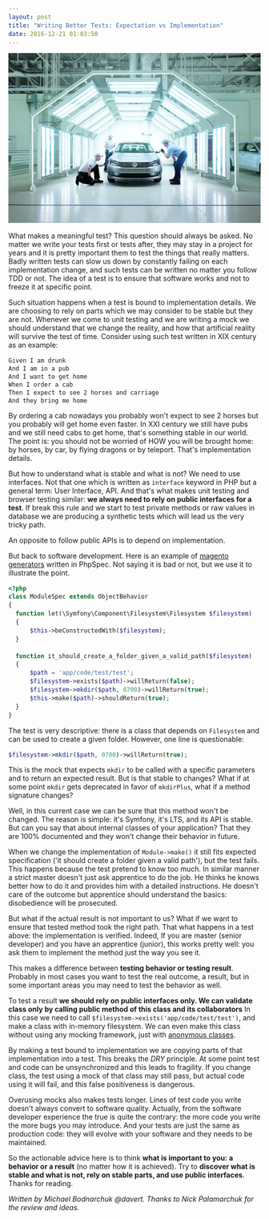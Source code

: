 ```yaml
---
layout: post
title: "Writing Better Tests: Expectation vs Implementation"
date: 2016-12-21 01:03:50
---
```


![](/images/car_test.jpg)

What makes a meaningful test? This question should always be asked. No matter we write your tests first or tests after, they may stay in a project for years and it is pretty important them to test the things that really matters. Badly written tests can slow us down by constantly failing on each implementation change, and such tests can be written no matter you follow TDD or not. The idea of a test is to ensure that software works and not to freeze it at specific point.

Such situation happens when a test is bound to implementation details. We are choosing to rely on parts which we may consider to be stable but they are not. Whenever we come to unit testing and we are writing a mock we should understand that we change the reality, and how that artificial reality will survive the test of time. Consider using such test written in XIX century as an example: 

```gherkin
Given I am drunk 
And I am in a pub
And I want to get home
When I order a cab
Then I expect to see 2 horses and carriage
And they bring me home
```

By ordering a cab nowadays you probably won't expect to see 2 horses but you probably will get home even faster. In XXI century we still have pubs and we still need cabs to get home, that's something stable in our world. The point is: you should not be worried of HOW you will be brought home: by horses, by car, by flying dragons or by teleport. That's implementation details.

But how to understand what is stable and what is not? We need to use interfaces. Not that one which is written as `interface` keyword in PHP but a general term: User Interface, API. And that's what makes unit testing and browser testing similar: **we always need to rely on public interfaces for a test**. If break this rule and we start to test private methods or raw values in database we are producing a synthetic tests which will lead us the very tricky path. 

An opposite to follow public APIs is to depend on implementation. 

But back to software development. Here is an example of [magento generators](https://github.com/jamescowie/magento2-generators/blob/develop/spec/Generators/Type/ModuleSpec.php) written in PhpSpec. Not saying it is bad or not, but we use it to illustrate the point.

```php
<?php
class ModuleSpec extends ObjectBehavior
{
  function let(\Symfony\Component\Filesystem\Filesystem $filesystem)
  {
      $this->beConstructedWith($filesystem);
  }

  function it_should_create_a_folder_given_a_valid_path($filesystem)
  {
      $path = 'app/code/test/test';
      $filesystem->exists($path)->willReturn(false);
      $filesystem->mkdir($path, 0700)->willReturn(true);
      $this->make($path)->shouldReturn(true);
  }
}
```

The test is very descriptive: there is a class that depends on `Filesystem` and can be used to create a given folder. However, one line is questionable:

```php
$filesystem->mkdir($path, 0700)->willReturn(true);
```

This is the mock that expects `mkdir` to be called with a specific parameters and to return an expected result. 
But is that stable to changes? What if at some point `mkdir` gets deprecated in favor of `mkdirPlus`, what if a method signature changes? 

Well, in this current case we can be sure that this method won't be changed. The reason is simple: it's Symfony, it's LTS, and its API is stable. But can you say that about internal classes of your application? That they are 100% documented and they won't change their behavior in future. 

When we change the implementation of `Module->make()` it still fits expected specification ('it should create a folder given a valid path'), but the test fails. This happens because the test pretend to know too much. In similar manner a strict master doesn't just ask apprentice to do the job. He thinks he knows better how to do it and provides him with a detailed instructions. He doesn't care of the outcome but apprentice should understand the basics: disobedience will be prosecuted.

But what if the actual result is not important to us? What if we want to ensure that tested method took the right path. That what happens in a test above: the implementation is verified. Indeed, If you are master (senior developer) and you have an apprentice (junior), this works pretty well: you ask them to implement the method just the way you see it. 

This makes a difference between **testing behavior or testing result**. Probably in most cases you want to test the real outcome, a result, but in some important areas you may need to test the behavior as well.

To test a result **we should rely on public interfaces only. We can validate class only by calling public method of this class and its collaborators**
In this case we need to call `$filesystem->exists('app/code/test/test')`, and make a class with in-memory filesystem. We can even make this class without using any mocking framework, just with [anonymous classes](http://php.net/manual/en/language.oop5.anonymous.php).

By making a test bound to implementation we are copying parts of that implementation into a test. This breaks the *DRY* principle. At some point test and code can be unsynchronized and this leads to fragility. If you change class, the test using a mock of that class may still pass, but actual code using it will fail, and this false positiveness is dangerous.


Overusing mocks also makes tests longer. Lines of test code you write doesn't always convert to software quality. Actually, from the software developer experience the true is quite the contrary: the more code you write the more bugs you may introduce. And your tests are just the same as production code: they will evolve with your software and they needs to be maintained.

So the actionable advice here is to think **what is important to you: a behavior or a result** (no matter how it is achieved). Try to **discover what is stable and what is not, rely on stable parts, and use public interfaces**. Thanks for reading. 

*Written by Michael Bodnarchuk @davert.
Thanks to Nick Palamarchuk for the review and ideas.*